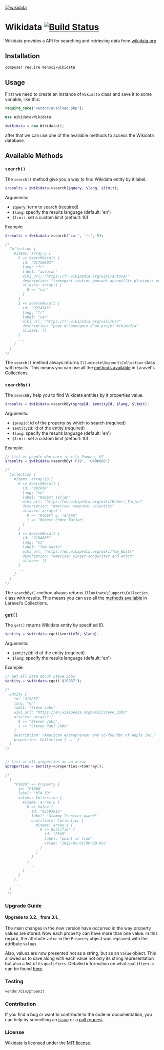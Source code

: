 [![wikidata](https://raw.githubusercontent.com/maxlath/wikidata-cli/master/assets/wikidata_logo_alone.jpg)](https://wikidata.org)

# Wikidata [![Build Status](https://travis-ci.org/freearhey/wikidata.svg?branch=master)](https://travis-ci.org/freearhey/wikidata)

Wikidata provides a API for searching and retrieving data from [wikidata.org](https://www.wikidata.org).

## Installation

```sh
composer require menoci/wikidata
```

## Usage

First we need to create an instance of `Wikidata` class and save it to some variable, like this:

```php
require_once('vendor/autoload.php');

use Wikidata\Wikidata;

$wikidata = new Wikidata();
```

after that we can use one of the available methods to access the Wikidata database.

## Available Methods

### `search()`

The `search()` method give you a way to find Wikidata entity by it label.

```php
$results = $wikidata->search($query, $lang, $limit);
```

Arguments:

- `$query`: term to search (required)
- `$lang`: specify the results language (default: 'en')
- `$limit`: set a custom limit (default: 10)

Example:

```php
$results = $wikidata->search('car', 'fr', 5);

/*
  Collection {
    #items: array:5 [
      0 => SearchResult {
        id: "Q1759802"
        lang: "fr"
        label: "autocar"
        wiki_url: "https://fr.wikipedia.org/wiki/autocar"
        description: "transport routier pouvant accueillir plusieurs voyageurs pour de longues distances"
        aliases: array:1 [
          0 => "car"
        ]
      }
      1 => SearchResult {
        id: "Q224743"
        lang: "fr"
        label: "Car"
        wiki_url: "https://fr.wikipedia.org/wiki/Car"
        description: "page d'homonymie d'un projet Wikimédia"
        aliases: []
      }
      ...
    ]
  }
*/
```

The `search()` method always returns `Illuminate\Support\Collection` class with results. This means you can use all the [methods available](https://laravel.com/docs/5.6/collections#available-methods) in Laravel's Collections.

### `searchBy()`

The `searchBy` help you to find Wikidata entities by it properties value.

```php
$results = $wikidata->searchBy($propId, $entityId, $lang, $limit);
```

Arguments:

- `$propId`: id of the property by which to search (required)
- `$entityId`: id of the entity (required)
- `$lang`: specify the results language (default: 'en')
- `$limit`: set a custom limit (default: 10)

Example:

```php
// List of people who born in city Pomona, US
$results = $wikidata->searchBy('P19', 'Q486868');

/*
  Collection {
    #items: array:10 [
      0 => SearchResult {
        id: "Q92638"
        lang: "en"
        label: "Robert Tarjan"
        wiki_url: "https://en.wikipedia.org/wiki/Robert_Tarjan"
        description: "American computer scientist"
        aliases: array:2 [
          0 => "Robert E. Tarjan"
          1 => "Robert Endre Tarjan"
        ]
      }
      1 => SearchResult {
        id: "Q184805"
        lang: "en"
        label: "Tom Waits"
        wiki_url: "https://en.wikipedia.org/wiki/Tom_Waits"
        description: "American singer-songwriter and actor"
        aliases: []
      }
      ...
    ]
  }
*/
```

The `searchBy()` method always returns `Illuminate\Support\Collection` class with results. This means you can use all the [methods available](https://laravel.com/docs/5.6/collections#available-methods) in Laravel's Collections.

### `get()`

The `get()` returns Wikidata entity by specified ID.

```php
$entity = $wikidata->get($entityId, $lang);
```

Arguments:

- `$entityId`: id of the entity (required)
- `$lang`: specify the results language (default: 'en')

Example:

```php
// Get all data about Steve Jobs
$entity = $wikidata->get('Q19837');

/*
  Entity {
    id: "Q19837"
    lang: "en"
    label: "Steve Jobs"
    wiki_url: "https://en.wikipedia.org/wiki/Steve_Jobs"
    aliases: array:2 [
      0 => "Steven Jobs",
      1 => "Steven Paul Jobs"
    ]
    description: "American entrepreneur and co-founder of Apple Inc."
    properties: Collection { ... }
  }
*/


// List of all properties as an array
$properties = $entity->properties->toArray();

/*
  [
    "P1006" => Property {
      id: "P1006"
      label: "NTA ID"
      values: Collection {
        #items: array:6 [
          0 => Value {
            id: "Q5593916"
            label: "Grammy Trustees Award"
            qualifiers: Collection {
              #items: array:1 [
                0 => Qualifier {
                  id: "P585"
                  label: "point in time"
                  value: "2012-01-01T00:00:00Z"
                }
              ]
            }
          },
          ...
        ]
      }
    },
    ...
  ]
 */
```

### Upgrade Guide

#### Upgrade to 3.2._ from 3.1._

The main changes in the new version have occurred in the way property values are stored. Now each property can have more than one value. In this regard, the attribute `value` in the `Property` object was replaced with the attribute `values`.

Also, values are now presented not as a string, but as an `Value` object. This allowed us to save along with each value not only its string representation but also a list of its `qualifiers`. Detailed information on what `qualifiers` is can be found [here](https://www.wikidata.org/wiki/Help:Qualifiers).

### Testing

```sh
vendor/bin/phpunit
```

### Contribution

If you find a bug or want to contribute to the code or documentation, you can help by submitting an [issue](https://github.com/freearhey/wikidata/issues) or a [pull request](https://github.com/freearhey/wikidata/pulls).

### License

Wikidata is licensed under the [MIT license](http://opensource.org/licenses/MIT).
